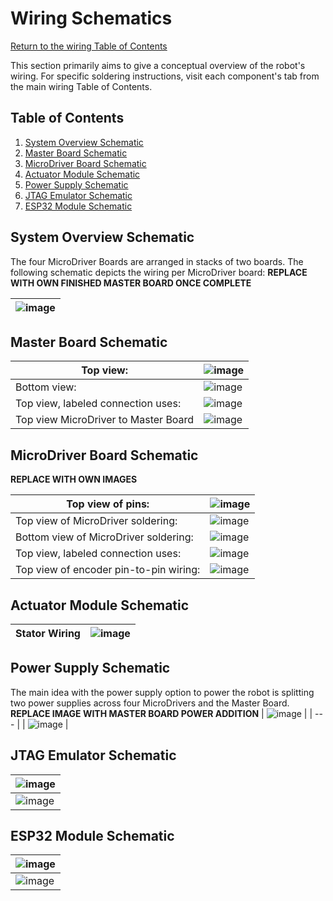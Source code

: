 # Wiring Schematics
[Return to the wiring Table of Contents](https://github.com/EmiliaPsacharopoulos/Quadruped-8dof-Robot/tree/main/Wiring#table-of-contents)

This section primarily aims to give a conceptual overview of the robot's wiring. For specific soldering instructions, visit each component's tab from the main wiring Table of Contents.

## Table of Contents
1. [System Overview Schematic](https://github.com/EmiliaPsacharopoulos/Quadruped-8dof-Robot/blob/main/Wiring/Wiring%20Schematics/README.md#system-overview-schematic)
2. [Master Board Schematic](https://github.com/EmiliaPsacharopoulos/Quadruped-8dof-Robot/blob/main/Wiring/Wiring%20Schematics/README.md#master-board-schematic)
3. [MicroDriver Board Schematic](https://github.com/EmiliaPsacharopoulos/Quadruped-8dof-Robot/blob/main/Wiring/Wiring%20Schematics/README.md#microdriver-board-schematic)
4. [Actuator Module Schematic](https://github.com/EmiliaPsacharopoulos/Quadruped-8dof-Robot/blob/main/Wiring/Wiring%20Schematics/README.md#actuator-module-schematic)
5. [Power Supply Schematic](https://github.com/EmiliaPsacharopoulos/Quadruped-8dof-Robot/blob/main/Wiring/Wiring%20Schematics/README.md#power-supply-schematic)
6. [JTAG Emulator Schematic](https://github.com/EmiliaPsacharopoulos/Quadruped-8dof-Robot/blob/main/Wiring/Wiring%20Schematics/README.md#jtag-emulator-schematic)
7. [ESP32 Module Schematic]()

## System Overview Schematic
The four MicroDriver Boards are arranged in stacks of two boards. The following schematic depicts the wiring per MicroDriver board:
**REPLACE WITH OWN FINISHED MASTER BOARD ONCE COMPLETE**

| ![image](https://user-images.githubusercontent.com/84528674/120712446-a35b4580-c48e-11eb-8046-ba50bb617a32.png) |
| --- |

## Master Board Schematic

| Top view: | ![image](https://user-images.githubusercontent.com/84528674/120714237-f1714880-c490-11eb-91ce-914bdff66ef6.png) |
| --- | --- |
| Bottom view: | ![image](https://user-images.githubusercontent.com/84528674/120714423-2aa9b880-c491-11eb-918b-4bcee25e5786.png) |
| Top view, labeled connection uses: | ![image](https://user-images.githubusercontent.com/84528674/120714649-79efe900-c491-11eb-8632-b5b59cf0a7f1.png)| 
| Top view MicroDriver to Master Board | ![image](https://user-images.githubusercontent.com/84528674/120717091-ffc16380-c494-11eb-85ce-e03474413c85.png) |

## MicroDriver Board Schematic
**REPLACE WITH OWN IMAGES**

| Top view of pins: |  ![image](https://user-images.githubusercontent.com/84528674/120715474-a0625400-c492-11eb-9346-d0db1d223dad.png) |
| --- | --- |
| Top view of MicroDriver soldering: | ![image](https://user-images.githubusercontent.com/84528674/120716628-4ebac900-c494-11eb-8485-95e0e24657fd.png) |
| Bottom view of MicroDriver soldering: | ![image](https://user-images.githubusercontent.com/84528674/120715755-0fd84380-c493-11eb-9889-e3a2fb80686b.png) |
| Top view, labeled connection uses: | ![image](https://user-images.githubusercontent.com/84528674/120716922-b5d87d80-c494-11eb-999e-98013a6926a1.png) |
| Top view of encoder pin-to-pin wiring: | ![image](https://user-images.githubusercontent.com/84528674/120715101-1fa35800-c492-11eb-8a02-1d93c382d861.png) |

## Actuator Module Schematic
| Stator Wiring | ![image](https://user-images.githubusercontent.com/84528674/120717294-4c0ca380-c495-11eb-9f7c-e8d0128f54dd.png) |
| --- | --- |

## Power Supply Schematic
The main idea with the power supply option to power the robot is splitting two power supplies across four MicroDrivers and the Master Board. 
**REPLACE IMAGE WITH MASTER BOARD POWER ADDITION**
| ![image](https://user-images.githubusercontent.com/84528674/120664295-d387f180-c458-11eb-8c1a-fc36c6dd8ccf.png) |
| --- |
| ![image](https://user-images.githubusercontent.com/84528674/120674582-3a5dd880-c462-11eb-83c3-c5778c1277d2.png) |

## JTAG Emulator Schematic 
| ![image](https://user-images.githubusercontent.com/84528674/120709638-15ca2680-c48b-11eb-85ed-ee46989f4293.png) |
| --- |
| ![image](https://user-images.githubusercontent.com/84528674/120709690-2bd7e700-c48b-11eb-9ab5-60cec50478d1.png) |

## ESP32 Module Schematic
| ![image](https://user-images.githubusercontent.com/84528674/121087839-eb41db80-c7b2-11eb-88f0-d45fcf2a4cd4.png) |
| --- |
| ![image](https://user-images.githubusercontent.com/84528674/121087937-0b719a80-c7b3-11eb-83a0-433f2a313737.png) |
